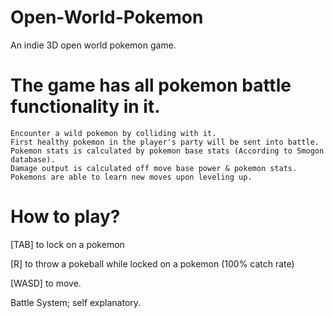 # Open-World-Pokemon
An indie 3D open world pokemon game.

# The game has all pokemon battle functionality in it.

~~~
Encounter a wild pokemon by colliding with it.
First healthy pokemon in the player's party will be sent into battle.
Pokemon stats is calculated by pokemon base stats (According to Smogon database).
Damage output is calculated off move base power & pokemon stats.
Pokemons are able to learn new moves upon leveling up.
~~~

# How to play?
[TAB] to lock on a pokemon

[R] to throw a pokeball while locked on a pokemon (100% catch rate)

[WASD] to move.

Battle System; self explanatory.
